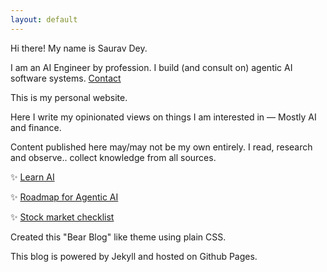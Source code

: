 ```yaml
---
layout: default
---
```


Hi there! My name is Saurav Dey. 

I am an AI Engineer by profession. I build (and consult on) agentic AI software systems. [Contact](/contact)

This is my personal website.

Here I write my opinionated views on things I am interested in — Mostly AI and finance.

Content published here may/may not be my own entirely. I read, research and observe.. collect knowledge from all sources.

✨ [Learn AI](/learn-ai)

✨ [Roadmap for Agentic AI](/agentic-ai)

✨ [Stock market checklist](/2025/09/15/checklist/)

Created this "Bear Blog" like theme using plain CSS.

This blog is powered by Jekyll and hosted on Github Pages.

